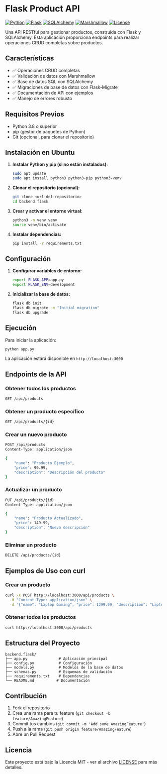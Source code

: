 # Flask Product API

[![Python](https://img.shields.io/badge/Python-3.8%2B-blue.svg)](https://www.python.org/)
[![Flask](https://img.shields.io/badge/Flask-2.0%2B-green.svg)](https://flask.palletsprojects.com/)
[![SQLAlchemy](https://img.shields.io/badge/SQLAlchemy-1.4%2B-orange.svg)](https://www.sqlalchemy.org/)
[![Marshmallow](https://img.shields.io/badge/Marshmallow-3.0%2B-yellow.svg)](https://marshmallow.readthedocs.io/)
[![License](https://img.shields.io/badge/License-MIT-red.svg)](https://opensource.org/licenses/MIT)

Una API RESTful para gestionar productos, construida con Flask y SQLAlchemy. Esta aplicación proporciona endpoints para realizar operaciones CRUD completas sobre productos.

## Características

- ✅ Operaciones CRUD completas
- ✅ Validación de datos con Marshmallow
- ✅ Base de datos SQL con SQLAlchemy
- ✅ Migraciones de base de datos con Flask-Migrate
- ✅ Documentación de API con ejemplos
- ✅ Manejo de errores robusto

## Requisitos Previos

- Python 3.8 o superior
- pip (gestor de paquetes de Python)
- Git (opcional, para clonar el repositorio)

## Instalación en Ubuntu

1. **Instalar Python y pip (si no están instalados):**
   ```bash
   sudo apt update
   sudo apt install python3 python3-pip python3-venv
   ```

2. **Clonar el repositorio (opcional):**
   ```bash
   git clone <url-del-repositorio>
   cd backend.flask
   ```

3. **Crear y activar el entorno virtual:**
   ```bash
   python3 -m venv venv
   source venv/bin/activate
   ```

4. **Instalar dependencias:**
   ```bash
   pip install -r requirements.txt
   ```

## Configuración

1. **Configurar variables de entorno:**
   ```bash
   export FLASK_APP=app.py
   export FLASK_ENV=development
   ```

2. **Inicializar la base de datos:**
   ```bash
   flask db init
   flask db migrate -m "Initial migration"
   flask db upgrade
   ```

## Ejecución

Para iniciar la aplicación:

```bash
python app.py
```

La aplicación estará disponible en `http://localhost:3000`

## Endpoints de la API

### Obtener todos los productos
```bash
GET /api/products
```

### Obtener un producto específico
```bash
GET /api/products/{id}
```

### Crear un nuevo producto
```bash
POST /api/products
Content-Type: application/json

{
    "name": "Producto Ejemplo",
    "price": 99.99,
    "description": "Descripción del producto"
}
```

### Actualizar un producto
```bash
PUT /api/products/{id}
Content-Type: application/json

{
    "name": "Producto Actualizado",
    "price": 149.99,
    "description": "Nueva descripción"
}
```

### Eliminar un producto
```bash
DELETE /api/products/{id}
```

## Ejemplos de Uso con curl

### Crear un producto
```bash
curl -X POST http://localhost:3000/api/products \
  -H "Content-Type: application/json" \
  -d '{"name": "Laptop Gaming", "price": 1299.99, "description": "Laptop gaming de alta gama"}'
```

### Obtener todos los productos
```bash
curl http://localhost:3000/api/products
```

## Estructura del Proyecto

```
backend.flask/
├── app.py              # Aplicación principal
├── config.py           # Configuración
├── models.py           # Modelos de la base de datos
├── schemas.py          # Esquemas de validación
├── requirements.txt    # Dependencias
└── README.md          # Documentación
```

## Contribución

1. Fork el repositorio
2. Crea una rama para tu feature (`git checkout -b feature/AmazingFeature`)
3. Commit tus cambios (`git commit -m 'Add some AmazingFeature'`)
4. Push a la rama (`git push origin feature/AmazingFeature`)
5. Abre un Pull Request

## Licencia

Este proyecto está bajo la Licencia MIT - ver el archivo [LICENSE](LICENSE) para más detalles.

